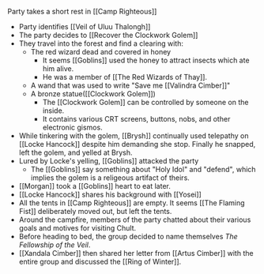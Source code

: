 Party takes a short rest in [[Camp Righteous]]

- Party identifies [[Veil of Uluu Thalongh]]
- The party decides to [[Recover the Clockwork Golem]]
- They travel into the forest and find a clearing with:
	- The red wizard dead and covered in honey
		- It seems [[Goblins]] used the honey to attract insects which ate him alive.
		- He was a member of [[The Red Wizards of Thay]].
	- A wand that was used to write "Save me [[Valindra Cimber]]"
	- A bronze statue([[Clockwork Golem]])
		- The [[Clockwork Golem]] can be controlled by someone on the inside.
		- It contains various CRT screens, buttons, nobs, and other electronic gismos.
- While tinkering with the golem, [[Brysh]] continually used telepathy on [[Locke Hancock]] despite him demanding she stop. Finally he snapped, left the golem, and yelled at Brysh.
- Lured by Locke's yelling, [[Goblins]] attacked the party
	- The [[Goblins]] say something about "Holy Idol" and "defend", which implies the golem is a religeous artifact of theirs.
- [[Morgan]] took a [[Goblins]] heart to eat later.
- [[Locke Hancock]] shares his background with [[Yosei]]
- All the tents in [[Camp Righteous]] are empty. It seems [[The Flaming Fist]] deliberately moved out, but left the tents.
- Around the campfire, members of the party chatted about their various goals and motives for visiting Chult.
- Before heading to bed, the group decided to name themselves *The Fellowship of the Veil*.
- [[Xandala Cimber]] then shared her letter from [[Artus Cimber]] with the entire group and discussed the [[Ring of Winter]].
